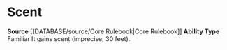 ﻿---
ability_type: Familiar
id: '11'
name: Scent
rarity: Common
source: '[[DATABASE/source/Core Rulebook|Core Rulebook]]'
type: Familiar Ability

---
# Scent

**Source** [[DATABASE/source/Core Rulebook|Core Rulebook]] 
**Ability Type** Familiar
It gains scent (imprecise, 30 feet).